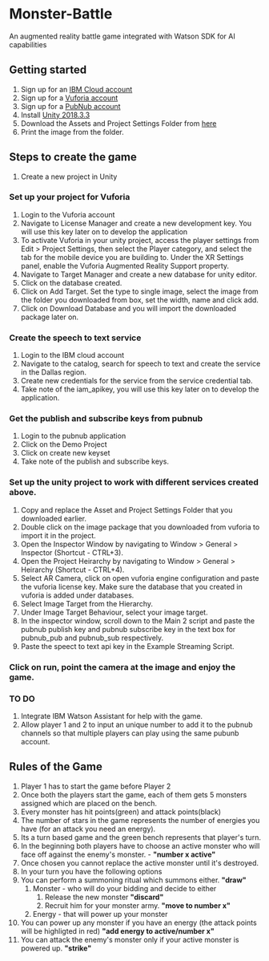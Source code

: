 # Monster-Battle
An augmented reality battle game integrated with Watson SDK for AI capabilities


## Getting started 

1. Sign up for an [IBM Cloud account](https://console.bluemix.net/registration/)
1. Sign up for a [Vuforia account](https://developer.vuforia.com/vui/auth/register)
1. Sign up for a [PubNub account](https://dashboard.pubnub.com/signup)
1. Install [Unity 2018.3.3](https://unity3d.com/get-unity/download/archive)
1. Download the Assets and Project Settings Folder from [here]()
1. Print the image from the folder.


## Steps to create the game
1. Create a new project in Unity

### Set up your project for Vuforia
1. Login to the Vuforia account 
1. Navigate to License Manager and create a new development key. You will use this key later on to develop the application
1. To activate Vuforia in your unity project, access the player settings from Edit > Project Settings, then select the Player category, and select the tab for the mobile device you are building to. Under the XR Settings panel, enable the Vuforia Augmented Reality Support property.
1. Navigate to Target Manager and create a new database for unity editor.
1. Click on the database created.
1. Click on Add Target. Set the type to single image, select the image from the folder you downloaded from box, set the width, name and click add.
1. Click on Download Database and you will import the downloaded package later on.

### Create the speech to text service
1. Login to the IBM cloud account
1. Navigate to the catalog, search for speech to text and create the service in the Dallas region.
1. Create new credentials for the service from the service credential tab.
1. Take note of the iam_apikey, you will use this key later on to develop the application.

### Get the publish and subscribe keys from pubnub
1. Login to the pubnub application
1. Click on the Demo Project
1. Click on create new keyset
1. Take note of the publish and subscribe keys.

### Set up the unity project to work with different services created above.
1. Copy and replace the Asset and Project Settings Folder that you downloaded earlier. 
1. Double click on the image package that you downloaded from vuforia to import it in the project.
1. Open the Inspector Window by navigating to Window > General > Inspector (Shortcut - CTRL+3).
1. Open the Project Heirarchy by navigating to Window > General > Heirarchy (Shortcut - CTRL+4).
1. Select AR Camera, click on open vuforia engine configuration and paste the vuforia license key. Make sure the database that you created in vuforia is added under databases.
1. Select Image Target from the Hierarchy.
1. Under Image Target Behaviour, select your image target.
1. In the inspector window, scroll down to the Main 2 script and paste the pubnub publish key and pubnub subscribe key in the text box for pubnub_pub and pubnub_sub respectively.
1. Paste the speect to text api key in the Example Streaming Script.

### Click on run, point the camera at the image and enjoy the game.

### TO DO
1. Integrate IBM Watson Assistant for help with the game.
1. Allow player 1 and 2 to input an unique number to add it to the pubnub channels so that multiple players can play using the same pubunb account.


## Rules of the Game

1. Player 1 has to start the game before Player 2
1. Once both the players start the game, each of them gets 5 monsters assigned which are placed on the bench. 
1. Every monster has hit points(green) and attack points(black)
1. The number of stars in the game represents the number of energies you have (for an attack you need an energy).
1. Its a turn based game and the green bench represents that player's turn.
1. In the beginning both players have to choose an active monster who will face off against the enemy's monster. - **"number x active"**
1. Once chosen you cannot replace the active monster until it's destroyed. 
1. In your turn you have the following options
  1. You can perform a summoning ritual which summons either. **"draw"**
      1. Monster - who will do your bidding and decide to either 
          1. Release the new monster **"discard"**
          1. Recruit him for your monster army. **"move to number x"**
      1. Energy - that will power up your monster
  1. You can power up any monster if you have an energy (the attack points will be highligted in red) **"add energy to active/number x"**
  1. You can attack the enemy's monster only if your active monster is powered up. **"strike"**
